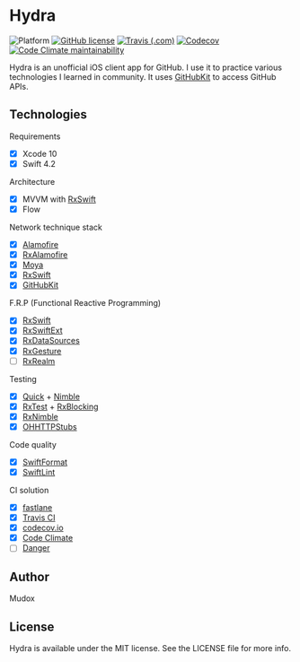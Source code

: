 # Hydra

![Platform](https://img.shields.io/badge/platform-ios-lightgrey.svg)
[![GitHub license](https://img.shields.io/github/license/mudox/hydra.svg)](https://github.com/mudox/hydra/blob/master/LICENSE)
[![Travis (.com)](https://img.shields.io/travis/com/mudox/hydra.svg)](https://travis-ci.com/mudox/hydra)
[![Codecov](https://img.shields.io/codecov/c/github/mudox/hydra.svg)](https://codecov.io/gh/mudox/mudox-kit)
[![Code Climate maintainability](https://img.shields.io/codeclimate/maintainability/mudox/hydra.svg)](https://codeclimate.com/github/mudox/hydra/maintainability)

Hydra is an unofficial iOS client app for GitHub. I use it to practice various
technologies I learned in community. It uses [GitHubKit] to access GitHub APIs.

## Technologies

Requirements

- [x] Xcode 10
- [x] Swift 4.2

Architecture

- [x] MVVM with [RxSwift]
- [x] Flow

Network technique stack

- [x] [Alamofire]
- [x] [RxAlamofire]
- [x] [Moya]
- [x] [RxSwift]
- [x] [GitHubKit]

F.R.P (Functional Reactive Programming)

- [x] [RxSwift]
- [x] [RxSwiftExt]
- [x] [RxDataSources]
- [x] [RxGesture]
- [ ] [RxRealm]

Testing

- [x] [Quick] + [Nimble]
- [x] [RxTest] + [RxBlocking]
- [x] [RxNimble]
- [x] [OHHTTPStubs]

Code quality

- [x] [SwiftFormat]
- [x] [SwiftLint]

CI solution

- [x] [fastlane]
- [x] [Travis CI]
- [x] [codecov.io]
- [x] [Code Climate]
- [ ] [Danger]

## Author

Mudox

## License

Hydra is available under the MIT license. See the LICENSE file for more info.

[GitHub APIv3]: https://developer.github.com/v3
[Moya]: https://github.com/Moya/Moya
[Quick]: https://github.com/Quick/Quick
[Nimble]: https://github.com/Quick/Nimble
[RxSwift]: https://github.com/ReactiveX/RxSwift
[RxTest]: https://github.com/ReactiveX/RxSwift
[RxBlocking]: https://github.com/ReactiveX/RxSwift
[Alamofire]: https://github.com/Alamofire/Alamofire
[GitHubKit]: https://github.com/mudox/github-kit
[SwiftLint]: https://github.com/realm/SwiftLint
[SwiftFormat]: https://github.com/nicklockwood/SwiftFormat
[fastlane]: https://fastlane.tools
[Travis CI]: https://travis-ci.com
[codecov.io]: https://codecov.io
[Code Climate]: https://codeclimate.com
[RxNimble]: https://github.com/RxSwiftCommunity/RxNimble
[OHHTTPStubs]: https://github.com/AliSoftware/OHHTTPStubs
[Danger]: https://danger.systems/rub
[RxGesture]: https://github.com/RxSwiftCommunity/RxGesture
[RxAlamofire]: https://github.com/RxSwiftCommunity/RxAlamofire
[Action]: https://github.com/RxSwiftCommunity/Action
[RxDataSources]: https://github.com/RxSwiftCommunity/RxDataSources
[RxSwiftExt]: https://github.com/RxSwiftCommunity/RxSwiftExt
[RxRealm]: https://github.com/RxSwiftCommunity/RxRealm
